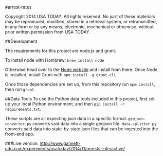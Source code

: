 #arrest-rates

Copyright 2014 USA TODAY. All rights reserved. No part of these materials may be reproduced, modified, stored in a retrieval system, or retransmitted, in any form or by any means, electronic, mechanical or otherwise, without prior written permission from USA TODAY.

##Development

The requirements for this project are node.js and grunt. 

To install node with Hombrew:
`brew install node`

Otherwise head over to the [Node website](http://nodejs.org/) and install from there.
Once Node is installed, install Grunt with
`npm install -g grunt-cli`

Once those dependencies are set up, from this repository run `npm install`, then run `grunt`

##Data Tools
To use the Python data tools included in this project, first set up your local Python environment, and then `pip install -r requirements.txt`.

These scripts are all expecting json data in a specific format.
`geojson-converter.py` converts said data into a single geojson file.
`data-splitter.py` converts said data into state-by-state json files that can be ingested into the front-end app.


###Live version:
http://www.gannett-cdn.com/experiments/usatoday/2014/11/arrests-interactive/

